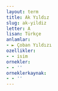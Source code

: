 ```yaml
---
layout: term
title: Ak Yıldız
slug: ak-yildiz
letter: A
lisan: Türkçe
anlamlar:
- ► Çoban Yıldızı
ozellikler:
- - isim
ornekler:
- - ''
orneklerkaynak:
- - ''
---
```

